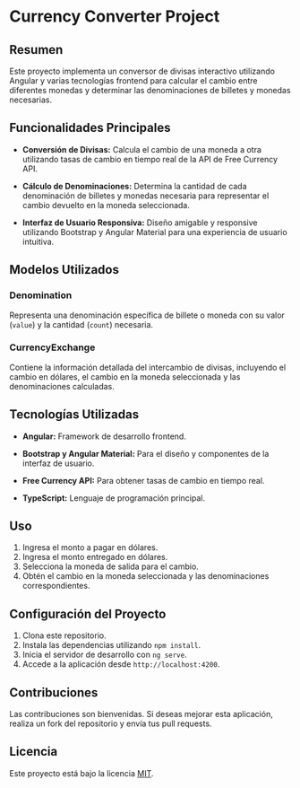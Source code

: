 # Currency Converter Project

## Resumen

Este proyecto implementa un conversor de divisas interactivo utilizando Angular y varias tecnologías frontend para calcular el cambio entre diferentes monedas y determinar las denominaciones de billetes y monedas necesarias.

## Funcionalidades Principales

- **Conversión de Divisas:** Calcula el cambio de una moneda a otra utilizando tasas de cambio en tiempo real de la API de Free Currency API.
  
- **Cálculo de Denominaciones:** Determina la cantidad de cada denominación de billetes y monedas necesaria para representar el cambio devuelto en la moneda seleccionada.

- **Interfaz de Usuario Responsiva:** Diseño amigable y responsive utilizando Bootstrap y Angular Material para una experiencia de usuario intuitiva.

## Modelos Utilizados

### Denomination

Representa una denominación específica de billete o moneda con su valor (`value`) y la cantidad (`count`) necesaria.

### CurrencyExchange

Contiene la información detallada del intercambio de divisas, incluyendo el cambio en dólares, el cambio en la moneda seleccionada y las denominaciones calculadas.

## Tecnologías Utilizadas

- **Angular:** Framework de desarrollo frontend.
  
- **Bootstrap y Angular Material:** Para el diseño y componentes de la interfaz de usuario.
  
- **Free Currency API:** Para obtener tasas de cambio en tiempo real.
  
- **TypeScript:** Lenguaje de programación principal.

## Uso

1. Ingresa el monto a pagar en dólares.
2. Ingresa el monto entregado en dólares.
3. Selecciona la moneda de salida para el cambio.
4. Obtén el cambio en la moneda seleccionada y las denominaciones correspondientes.

## Configuración del Proyecto

1. Clona este repositorio.
2. Instala las dependencias utilizando `npm install`.
3. Inicia el servidor de desarrollo con `ng serve`.
4. Accede a la aplicación desde `http://localhost:4200`.

## Contribuciones

Las contribuciones son bienvenidas. Si deseas mejorar esta aplicación, realiza un fork del repositorio y envía tus pull requests.

## Licencia

Este proyecto está bajo la licencia [MIT](https://opensource.org/licenses/MIT).
